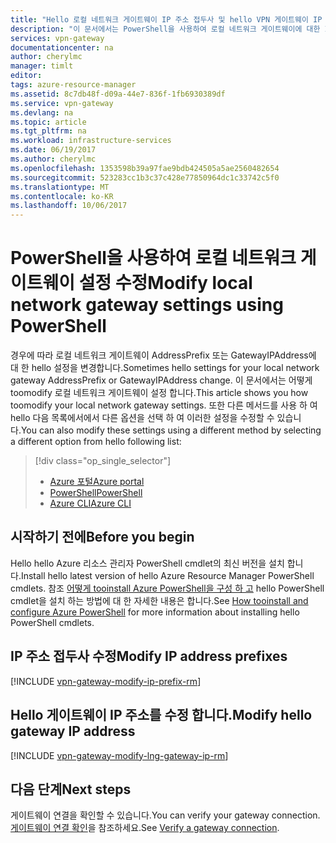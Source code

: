 ```yaml
---
title: "Hello 로컬 네트워크 게이트웨이 IP 주소 접두사 및 hello VPN 게이트웨이 IP 주소 수정 | Azure | PowerShell | Microsoft Docs"
description: "이 문서에서는 PowerShell을 사용하여 로컬 네트워크 게이트웨이에 대한 IP 주소 접두사를 변경하는 방법을 안내합니다."
services: vpn-gateway
documentationcenter: na
author: cherylmc
manager: timlt
editor: 
tags: azure-resource-manager
ms.assetid: 8c7db48f-d09a-44e7-836f-1fb6930389df
ms.service: vpn-gateway
ms.devlang: na
ms.topic: article
ms.tgt_pltfrm: na
ms.workload: infrastructure-services
ms.date: 06/19/2017
ms.author: cherylmc
ms.openlocfilehash: 1353598b39a97fae9bdb424505a5ae2560482654
ms.sourcegitcommit: 523283cc1b3c37c428e77850964dc1c33742c5f0
ms.translationtype: MT
ms.contentlocale: ko-KR
ms.lasthandoff: 10/06/2017
---
```

# <a name="modify-local-network-gateway-settings-using-powershell"></a><span data-ttu-id="5b73a-103">PowerShell을 사용하여 로컬 네트워크 게이트웨이 설정 수정</span><span class="sxs-lookup"><span data-stu-id="5b73a-103">Modify local network gateway settings using PowerShell</span></span>

<span data-ttu-id="5b73a-104">경우에 따라 로컬 네트워크 게이트웨이 AddressPrefix 또는 GatewayIPAddress에 대 한 hello 설정을 변경합니다.</span><span class="sxs-lookup"><span data-stu-id="5b73a-104">Sometimes hello settings for your local network gateway AddressPrefix or GatewayIPAddress change.</span></span> <span data-ttu-id="5b73a-105">이 문서에서는 어떻게 toomodify 로컬 네트워크 게이트웨이 설정 합니다.</span><span class="sxs-lookup"><span data-stu-id="5b73a-105">This article shows you how toomodify your local network gateway settings.</span></span> <span data-ttu-id="5b73a-106">또한 다른 메서드를 사용 하 여 hello 다음 목록에서에서 다른 옵션을 선택 하 여 이러한 설정을 수정할 수 있습니다.</span><span class="sxs-lookup"><span data-stu-id="5b73a-106">You can also modify these settings using a different method by selecting a different option from hello following list:</span></span>

> [!div class="op_single_selector"]
> * [<span data-ttu-id="5b73a-107">Azure 포털</span><span class="sxs-lookup"><span data-stu-id="5b73a-107">Azure portal</span></span>](vpn-gateway-modify-local-network-gateway-portal.md)
> * [<span data-ttu-id="5b73a-108">PowerShell</span><span class="sxs-lookup"><span data-stu-id="5b73a-108">PowerShell</span></span>](vpn-gateway-modify-local-network-gateway.md)
> * [<span data-ttu-id="5b73a-109">Azure CLI</span><span class="sxs-lookup"><span data-stu-id="5b73a-109">Azure CLI</span></span>](vpn-gateway-modify-local-network-gateway-cli.md)
>
>

## <span data-ttu-id="5b73a-110"><a name="before"></a>시작하기 전에</span><span class="sxs-lookup"><span data-stu-id="5b73a-110"><a name="before"></a>Before you begin</span></span>

<span data-ttu-id="5b73a-111">Hello hello Azure 리소스 관리자 PowerShell cmdlet의 최신 버전을 설치 합니다.</span><span class="sxs-lookup"><span data-stu-id="5b73a-111">Install hello latest version of hello Azure Resource Manager PowerShell cmdlets.</span></span> <span data-ttu-id="5b73a-112">참조 [어떻게 tooinstall Azure PowerShell을 구성 하 고](/powershell/azureps-cmdlets-docs) hello PowerShell cmdlet을 설치 하는 방법에 대 한 자세한 내용은 합니다.</span><span class="sxs-lookup"><span data-stu-id="5b73a-112">See [How tooinstall and configure Azure PowerShell](/powershell/azureps-cmdlets-docs) for more information about installing hello PowerShell cmdlets.</span></span>

## <span data-ttu-id="5b73a-113"><a name="ipaddprefix"></a>IP 주소 접두사 수정</span><span class="sxs-lookup"><span data-stu-id="5b73a-113"><a name="ipaddprefix"></a>Modify IP address prefixes</span></span>

[!INCLUDE [vpn-gateway-modify-ip-prefix-rm](../../includes/vpn-gateway-modify-ip-prefix-rm-include.md)]

## <span data-ttu-id="5b73a-114"><a name="gwip"></a>Hello 게이트웨이 IP 주소를 수정 합니다.</span><span class="sxs-lookup"><span data-stu-id="5b73a-114"><a name="gwip"></a>Modify hello gateway IP address</span></span>

[!INCLUDE [vpn-gateway-modify-lng-gateway-ip-rm](../../includes/vpn-gateway-modify-lng-gateway-ip-rm-include.md)]

## <a name="next-steps"></a><span data-ttu-id="5b73a-115">다음 단계</span><span class="sxs-lookup"><span data-stu-id="5b73a-115">Next steps</span></span>

<span data-ttu-id="5b73a-116">게이트웨이 연결을 확인할 수 있습니다.</span><span class="sxs-lookup"><span data-stu-id="5b73a-116">You can verify your gateway connection.</span></span> <span data-ttu-id="5b73a-117">[게이트웨이 연결 확인](vpn-gateway-verify-connection-resource-manager.md)을 참조하세요.</span><span class="sxs-lookup"><span data-stu-id="5b73a-117">See [Verify a gateway connection](vpn-gateway-verify-connection-resource-manager.md).</span></span>